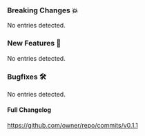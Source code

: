 ### Breaking Changes 💥
No entries detected.

### New Features 🎉
No entries detected.

### Bugfixes 🛠
No entries detected.

#### Full Changelog
https://github.com/owner/repo/commits/v0.1.1